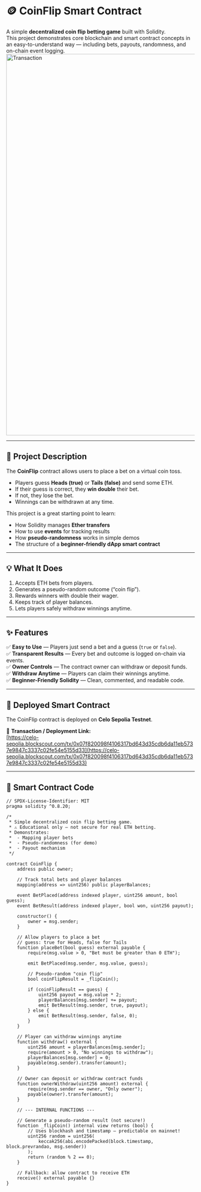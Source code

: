 # 🪙 CoinFlip Smart Contract  

A simple **decentralized coin flip betting game** built with Solidity.  
This project demonstrates core blockchain and smart contract concepts in an easy-to-understand way — including bets, payouts, randomness, and on-chain event logging.  
<img width="1920" height="1020" alt="Transaction" src="https://github.com/user-attachments/assets/597dc1f0-ae69-405d-b894-f2910c30d754" />
 

---

## 📜 Project Description  

The **CoinFlip** contract allows users to place a bet on a virtual coin toss.  
- Players guess **Heads (true)** or **Tails (false)** and send some ETH.  
- If their guess is correct, they **win double** their bet.  
- If not, they lose the bet.  
- Winnings can be withdrawn at any time.  

This project is a great starting point to learn:  
- How Solidity manages **Ether transfers**  
- How to use **events** for tracking results  
- How **pseudo-randomness** works in simple demos  
- The structure of a **beginner-friendly dApp smart contract**

---

## 💡 What It Does  

1. Accepts ETH bets from players.  
2. Generates a pseudo-random outcome (“coin flip”).  
3. Rewards winners with double their wager.  
4. Keeps track of player balances.  
5. Lets players safely withdraw winnings anytime.  

---

## ✨ Features  

✅ **Easy to Use** — Players just send a bet and a guess (`true` or `false`).  
✅ **Transparent Results** — Every bet and outcome is logged on-chain via events.  
✅ **Owner Controls** — The contract owner can withdraw or deposit funds.  
✅ **Withdraw Anytime** — Players can claim their winnings anytime.  
✅ **Beginner-Friendly Solidity** — Clean, commented, and readable code.  

---

## 🔗 Deployed Smart Contract  

The CoinFlip contract is deployed on **Celo Sepolia Testnet**.  

🔹 **Transaction / Deployment Link:**  
[https://celo-sepolia.blockscout.com/tx/0x07f820098f4106317bd643d35cdb6da11eb5737e9847c3337c02fe54e5155d33](https://celo-sepolia.blockscout.com/tx/0x07f820098f4106317bd643d35cdb6da11eb5737e9847c3337c02fe54e5155d33)

---

## 🧩 Smart Contract Code  

```solidity
// SPDX-License-Identifier: MIT
pragma solidity ^0.8.20;

/*
 * Simple decentralized coin flip betting game.
 * ⚠️ Educational only — not secure for real ETH betting.
 * Demonstrates:
 *  - Mapping player bets
 *  - Pseudo-randomness (for demo)
 *  - Payout mechanism
 */

contract CoinFlip {
    address public owner;

    // Track total bets and player balances
    mapping(address => uint256) public playerBalances;

    event BetPlaced(address indexed player, uint256 amount, bool guess);
    event BetResult(address indexed player, bool won, uint256 payout);

    constructor() {
        owner = msg.sender;
    }

    // Allow players to place a bet
    // guess: true for Heads, false for Tails
    function placeBet(bool guess) external payable {
        require(msg.value > 0, "Bet must be greater than 0 ETH");

        emit BetPlaced(msg.sender, msg.value, guess);

        // Pseudo-random "coin flip"
        bool coinFlipResult = _flipCoin();

        if (coinFlipResult == guess) {
            uint256 payout = msg.value * 2;
            playerBalances[msg.sender] += payout;
            emit BetResult(msg.sender, true, payout);
        } else {
            emit BetResult(msg.sender, false, 0);
        }
    }

    // Player can withdraw winnings anytime
    function withdraw() external {
        uint256 amount = playerBalances[msg.sender];
        require(amount > 0, "No winnings to withdraw");
        playerBalances[msg.sender] = 0;
        payable(msg.sender).transfer(amount);
    }

    // Owner can deposit or withdraw contract funds
    function ownerWithdraw(uint256 amount) external {
        require(msg.sender == owner, "Only owner");
        payable(owner).transfer(amount);
    }

    // --- INTERNAL FUNCTIONS ---

    // Generate a pseudo-random result (not secure!)
    function _flipCoin() internal view returns (bool) {
        // Uses blockhash and timestamp — predictable on mainnet!
        uint256 random = uint256(
            keccak256(abi.encodePacked(block.timestamp, block.prevrandao, msg.sender))
        );
        return (random % 2 == 0);
    }

    // Fallback: allow contract to receive ETH
    receive() external payable {}
}
